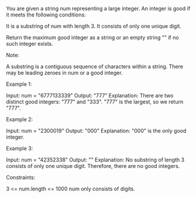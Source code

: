 You are given a string num representing a large integer. An integer is good
if it meets the following conditions:


It is a substring of num with length 3.
It consists of only one unique digit.


Return the maximum good integer as a string or an empty string "" if no such
integer exists.

Note:


A substring is a contiguous sequence of characters within a string.
There may be leading zeroes in num or a good integer.



Example 1:


Input: num = "6777133339"
Output: "777"
Explanation: There are two distinct good integers: "777" and "333".
"777" is the largest, so we return "777".


Example 2:


Input: num = "2300019"
Output: "000"
Explanation: "000" is the only good integer.


Example 3:


Input: num = "42352338"
Output: ""
Explanation: No substring of length 3 consists of only one unique digit.
Therefore, there are no good integers.



Constraints:


3 <= num.length <= 1000
num only consists of digits.




